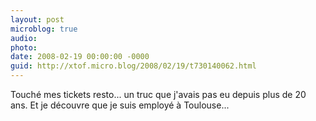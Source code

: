 ```yaml
---
layout: post
microblog: true
audio: 
photo: 
date: 2008-02-19 00:00:00 -0000
guid: http://xtof.micro.blog/2008/02/19/t730140062.html
---
```

Touché mes tickets resto... un truc que j'avais pas eu depuis plus de 20 ans. Et je découvre que je suis employé à Toulouse...
